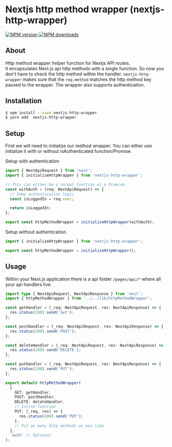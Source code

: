 # Nextjs http method wrapper (nextjs-http-wrapper)

[![NPM version](https://img.shields.io/npm/v/nextjs-http-wrapper.svg?style=flat)](https://npmjs.com/package/nextjs-http-wrapper)
[![NPM downloads](https://img.shields.io/npm/dm/nextjs-http-wrapper.svg?style=flat)](https://npmjs.com/package/nextjs-http-wrapper)

## About

Http method wrapper helper function for Nextjs API routes.<br>
It encapsulates Next.js api http methods with a single function. So now you don't have to check the http method within the handler. `nextjs-http-wrapper` makes sure that the `req.method` matches the http method key passed to the wrapper.
The wrapper also supports authentication.

## Installation

```sh
$ npm install --save nextjs-http-wrapper
$ yarn add  nextjs-http-wrapper
```

## Setup

First we will need to initialize our method wrapper.
You can either use initialize it with or without isAuthenticated function/Promise.

Setup with authentication

```ts
import { NextApiRequest } from 'next';
import { initializeHttpWrapper } from 'nextjs-http-wrapper';

// This can either be a normal function or a Promise.
const withAuth = (req: NextApiRequest) => {
  // Some authentication logic
  const isLoggedIn = req.user;

  return isLoggedIn;
};

export const httpMethodWrapper = initializeHttpWrapper(withAuth);
```

Setup without authentication

```ts
import { initializeHttpWrapper } from 'nextjs-http-wrapper';

export const httpMethodWrapper = initializeHttpWrapper();
```

## Usage

Within your Next.js application there is a api folder `/pages/api/*` where all your api handlers live.

```ts
import type { NextApiRequest, NextApiResponse } from 'next';
import { httpMethodWrapper } from '../../lib/httpMethodWrapper';

const getHandler = (_req: NextApiRequest, res: NextApiResponse) => {
  res.status(200).send('Get');
};

const postHandler = (_req: NextApiRequest, res: NextApiResponse) => {
  res.status(200).send('POST');
};

const deleteHandler = (_req: NextApiRequest, res: NextApiResponse) => {
  res.status(200).send('DELETE');
};

const putHandler = (_req: NextApiRequest, res: NextApiResponse) => {
  res.status(200).send('PUT');
};

export default httpMethodWrapper(
  {
    GET: getHandler,
    POST: postHandler,
    DELETE: deleteHandler,
    // Inline function
    PUT: (_req, res) => {
      res.status(200).send('PUT');
    },
    // Put as many http methods as you like.
  },
  'auth' // Optional
);
```
